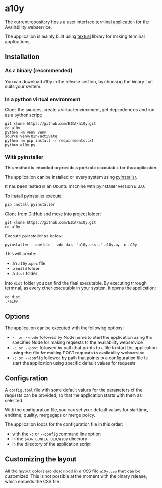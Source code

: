 # a10y

The current repository hosts a user interface terminal application for the Availability webservice.

The application is mainly built using [textual](https://textual.textualize.io/) library for making terminal applications.


## Installation

### As a binary (recommended)

You can download a10y in the release section, by choosing the binary that suits your system.

### In a python virtual environment

Clone the sources, create a virtual environment, get dependencies and run as a python script:

```
git clone https://github.com/EIDA/a10y.git
cd a10y
python -m venv venv
source venv/bin/activate
python -m pip install -r requirements.txt
python a10y.py
```

### With pyinstaller

This method is intended to provide a portable executable for the application.

The application can be installed on every system using [pyinstaller](https://pyinstaller.org/en/stable/).

It has been tested in an Ubuntu machine with pyinstaller version 6.3.0.

To install pyinstaller execute:

```
pip install pyinstaller
```

Clone from GitHub and move into project folder:
```
git clone https://github.com/EIDA/a10y.git
cd a10y
```

Execute pyinstaller as below:
```
pyinstaller --onefile --add-data "a10y.css:." a10y.py -n a10y
```

This will create:
  - an `a10y.spec` file
  - a `build` folder
  - a `dist` folder

 Into `dist` folder you can find the final executable. By executing through terminal, as every other executable in your system, it opens the application:
```
cd dist
./a10y
```

## Options

The application can be executed with the following options:
  - `-n or --node` followed by Node name to start the application using the specified Node for making requests to the availability webservice
  - `-p or --post` followed by path that points to a file to start the application using that file for making POST requests to availability webservice
  - `-c or --config` followed by path that points to a configuration file to start the application using specific default values for requests

## Configuration

A `config.toml` file with some default values for the parameters of the requests can be provided, so that the application starts with them as selected.

With the configuration file, you can set your default values for starttime, endtime, quality, mergegaps or merge policy.

The application looks for the configuration file in this order:

  - with the `-c` or `--config` command line option
  - in the `$XDG_CONFIG_DIR/a10y` directory
  - in the directory of the application script

## Customizing the layout

All the layout colors are described in a CSS file `a10y.css` that can be customized. This is not possible at the moment with the binary release, which embeds the CSS file.
